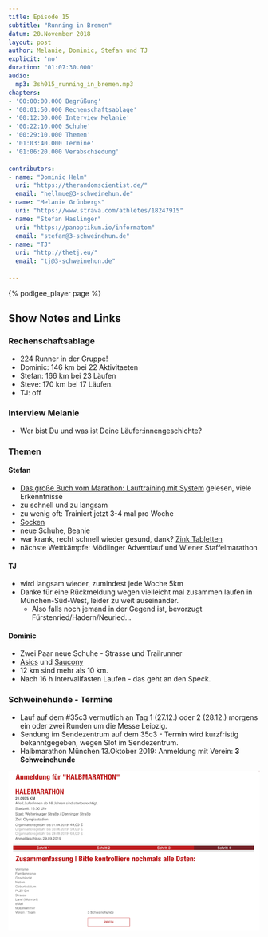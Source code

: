 ```yaml
---
title: Episode 15
subtitle: "Running in Bremen"
datum: 20.November 2018
layout: post
author: Melanie, Dominic, Stefan und TJ
explicit: 'no'
duration: "01:07:30.000"
audio:
  mp3: 3sh015_running_in_bremen.mp3
chapters:
- '00:00:00.000 Begrüßung'
- '00:01:50.000 Rechenschaftsablage'
- '00:12:30.000 Interview Melanie'
- '00:22:10.000 Schuhe'
- '00:29:10.000 Themen'
- '01:03:40.000 Termine'
- '01:06:20.000 Verabschiedung'

contributors:
- name: "Dominic Helm"
  uri: "https://therandomscientist.de/"
  email: "hellmue@3-schweinehun.de"
- name: "Melanie Grünbergs"
  uri: "https://www.strava.com/athletes/18247915"
- name: "Stefan Haslinger"
  uri: "https://panoptikum.io/informatom"
  email: "stefan@3-schweinehun.de"
- name: "TJ"
  uri: "http://thetj.eu/"
  email: "tj@3-schweinehun.de"

---
```


{% podigee_player page %}

## Show Notes and Links

### Rechenschaftsablage

* 224 Runner in der Gruppe!
* Dominic: 146 km bei 22 Aktivitaeten
* Stefan: 166 km bei 23 Läufen
* Steve: 170 km bei 17 Läufen.
* TJ: off

### Interview Melanie

* Wer bist Du und was ist Deine Läufer:innengeschichte?

### Themen

#### Stefan

* [Das große Buch vom Marathon: Lauftraining mit System](https://amzn.to/2PddAmd) gelesen, viele Erkenntnisse
* zu schnell und zu langsam
* zu wenig oft: Trainiert jetzt 3-4 mal pro Woche
* [Socken](https://www.amazon.de/gp/product/B00L4Z4HR2)
* neue Schuhe, Beanie
* war krank, recht schnell wieder gesund, dank? [Zink Tabletten](https://www.amazon.de/gp/product/B06XKLNY2M/)
* nächste Wettkämpfe: Mödlinger Adventlauf und Wiener Staffelmarathon
  
#### TJ

* wird langsam wieder, zumindest jede Woche 5km
* Danke für eine Rückmeldung wegen vielleicht mal zusammen laufen in München-Süd-West, leider zu weit auseinander.
    * Also falls noch jemand in der Gegend ist, bevorzugt Fürstenried/Hadern/Neuried...

#### Dominic

* Zwei Paar neue Schuhe - Strasse und Trailrunner
*	[Asics](https://www.asics.com/us/en-us/gt-3000-5/p/0010291331.4549) und 
  [Saucony](https://www.saucony.com/DE/de_DE/excursion-tr12-gtx/32728M.html?dwvar_32728M_color=S20453-1#cgid=mens-running-trail-running&start=1)
* 12 km sind mehr als 10 km.
* Nach 16 h Intervallfasten Laufen - das geht an den Speck.
    
    
### Schweinehunde - Termine

* Lauf auf dem #35c3 vermutlich an Tag 1 (27.12.) oder 2 (28.12.) morgens ein oder zwei Runden um die Messe Leipzig.
* Sendung im Sendezentrum auf dem 35c3 - Termin wird kurzfristig bekanntgegeben, wegen Slot im Sendezentrum.
* Halbmarathon München 13.Oktober 2019: Anmeldung mit Verein: **3 Schweinehunde**

![Anmeldung](/img/anmeldung.png)
